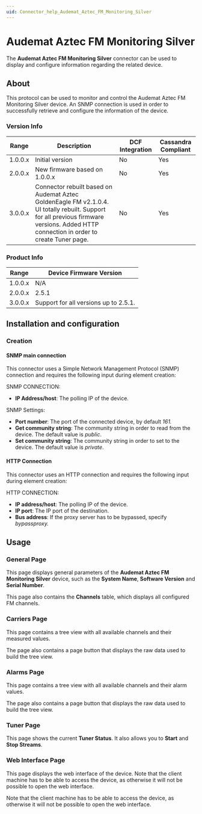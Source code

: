 ```yaml
---
uid: Connector_help_Audemat_Aztec_FM_Monitoring_Silver
---
```


# Audemat Aztec FM Monitoring Silver

The **Audemat Aztec FM Monitoring Silver** connector can be used to display and configure information regarding the related device.

## About

This protocol can be used to monitor and control the Audemat Aztec FM Monitoring Silver device. An SNMP connection is used in order to successfully retrieve and configure the information of the device.

### Version Info

| **Range** | **Description**                                                                                                                                                                     | **DCF Integration** | **Cassandra Compliant** |
|------------------|-------------------------------------------------------------------------------------------------------------------------------------------------------------------------------------|---------------------|-------------------------|
| 1.0.0.x          | Initial version                                                                                                                                                                     | No                  | Yes                     |
| 2.0.0.x          | New firmware based on 1.0.0.x                                                                                                                                                       | No                  | Yes                     |
| 3.0.0.x          | Connector rebuilt based on Audemat Aztec GoldenEagle FM v2.1.0.4. UI totally rebuilt. Support for all previous firmware versions. Added HTTP connection in order to create Tuner page. | No                  | Yes                     |

### Product Info

| **Range** | **Device Firmware Version**           |
|------------------|---------------------------------------|
| 1.0.0.x          | N/A                                   |
| 2.0.0.x          | 2.5.1                                 |
| 3.0.0.x          | Support for all versions up to 2.5.1. |

## Installation and configuration

### Creation

#### SNMP main connection

This connector uses a Simple Network Management Protocol (SNMP) connection and requires the following input during element creation:

SNMP CONNECTION:

- **IP Address/host**: The polling IP of the device.

SNMP Settings:

- **Port number**: The port of the connected device, by default *161.*
- **Get community string**: The community string in order to read from the device. The default value is *public*.
- **Set community string**: The community string in order to set to the device. The default value is *private*.

#### HTTP Connection

This connector uses an HTTP connection and requires the following input during element creation:

HTTP CONNECTION:

- **IP address/host**: The polling IP of the device.
- **IP port**: The IP port of the destination.
- **Bus address**: If the proxy server has to be bypassed, specify *bypassproxy.*

## Usage

### General Page

This page displays general parameters of the **Audemat Aztec FM Monitoring Silver** device, such as the **System Name**, **Software Version** and **Serial Number**.

This page also contains the **Channels** table, which displays all configured FM channels.

### Carriers Page

This page contains a tree view with all available channels and their measured values.

The page also contains a page button that displays the raw data used to build the tree view.

### Alarms Page

This page contains a tree view with all available channels and their alarm values.

The page also contains a page button that displays the raw data used to build the tree view.

### Tuner Page

This page shows the current **Tuner Status**. It also allows you to **Start** and **Stop Streams**.

### Web Interface Page

This page displays the web interface of the device. Note that the client machine has to be able to access the device, as otherwise it will not be possible to open the web interface.

Note that the client machine has to be able to access the device, as otherwise it will not be possible to open the web interface.
